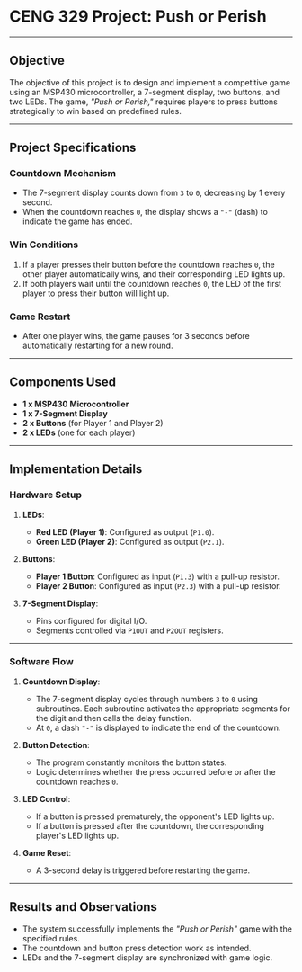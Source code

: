 # CENG 329 Project: Push or Perish



---

## Objective
The objective of this project is to design and implement a competitive game using an MSP430 microcontroller, a 7-segment display, two buttons, and two LEDs. The game, *"Push or Perish,"* requires players to press buttons strategically to win based on predefined rules.

---

## Project Specifications

### Countdown Mechanism
- The 7-segment display counts down from `3` to `0`, decreasing by 1 every second.
- When the countdown reaches `0`, the display shows a `"-"` (dash) to indicate the game has ended.

### Win Conditions
1. If a player presses their button before the countdown reaches `0`, the other player automatically wins, and their corresponding LED lights up.
2. If both players wait until the countdown reaches `0`, the LED of the first player to press their button will light up.

### Game Restart
- After one player wins, the game pauses for 3 seconds before automatically restarting for a new round.

---

## Components Used
- **1 x MSP430 Microcontroller**  
- **1 x 7-Segment Display**  
- **2 x Buttons** (for Player 1 and Player 2)  
- **2 x LEDs** (one for each player)

---

## Implementation Details

### Hardware Setup
1. **LEDs**:  
   - **Red LED (Player 1)**: Configured as output (`P1.0`).  
   - **Green LED (Player 2)**: Configured as output (`P2.1`).

2. **Buttons**:  
   - **Player 1 Button**: Configured as input (`P1.3`) with a pull-up resistor.  
   - **Player 2 Button**: Configured as input (`P2.3`) with a pull-up resistor.

3. **7-Segment Display**:  
   - Pins configured for digital I/O.  
   - Segments controlled via `P1OUT` and `P2OUT` registers.

---

### Software Flow
1. **Countdown Display**:  
   - The 7-segment display cycles through numbers `3` to `0` using subroutines. Each subroutine activates the appropriate segments for the digit and then calls the delay function.  
   - At `0`, a dash `"-"` is displayed to indicate the end of the countdown.

2. **Button Detection**:  
   - The program constantly monitors the button states.  
   - Logic determines whether the press occurred before or after the countdown reaches `0`.

3. **LED Control**:  
   - If a button is pressed prematurely, the opponent's LED lights up.  
   - If a button is pressed after the countdown, the corresponding player's LED lights up.

4. **Game Reset**:  
   - A 3-second delay is triggered before restarting the game.

---

## Results and Observations
- The system successfully implements the *"Push or Perish"* game with the specified rules.
- The countdown and button press detection work as intended.
- LEDs and the 7-segment display are synchronized with game logic.
